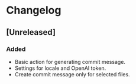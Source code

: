 # Changelog

## [Unreleased]

### Added
- Basic action for generating commit message.
- Settings for locale and OpenAI token.
- Create commit message only for selected files.